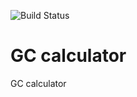 ![Build Status](https://github.com/Tillsa/GC_Calc/actions/workflows/python-app.yml/badge.svg)
# GC calculator
GC calculator
